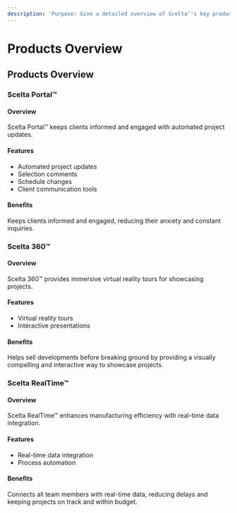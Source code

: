 ```yaml
---
description: 'Purpose: Give a detailed overview of Scelta''s key products and their benefits.'
---
```


# Products Overview

## Products Overview

### Scelta Portal™

#### Overview

Scelta Portal™ keeps clients informed and engaged with automated project updates.

#### Features

* Automated project updates
* Selection comments
* Schedule changes
* Client communication tools

#### Benefits

Keeps clients informed and engaged, reducing their anxiety and constant inquiries.

### Scelta 360™

#### Overview

Scelta 360™ provides immersive virtual reality tours for showcasing projects.

#### Features

* Virtual reality tours
* Interactive presentations

#### Benefits

Helps sell developments before breaking ground by providing a visually compelling and interactive way to showcase projects.

### Scelta RealTime™

#### Overview

Scelta RealTime™ enhances manufacturing efficiency with real-time data integration.

#### Features

* Real-time data integration
* Process automation

#### Benefits

Connects all team members with real-time data, reducing delays and keeping projects on track and within budget.
